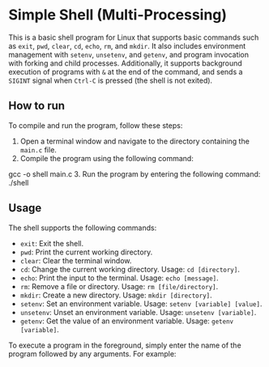 # Simple Shell (Multi-Processing)

This is a basic shell program for Linux that supports basic commands such as `exit`, `pwd`, `clear`, `cd`, `echo`, `rm`, and `mkdir`. It also includes environment management with `setenv`, `unsetenv`, and `getenv`, and program invocation with forking and child processes. Additionally, it supports background execution of programs with `&` at the end of the command, and sends a `SIGINT` signal when `Ctrl-C` is pressed (the shell is not exited).

## How to run

To compile and run the program, follow these steps:

1. Open a terminal window and navigate to the directory containing the `main.c` file.
2. Compile the program using the following command:

gcc -o shell main.c
3. Run the program by entering the following command:
./shell


## Usage

The shell supports the following commands:

- `exit`: Exit the shell.
- `pwd`: Print the current working directory.
- `clear`: Clear the terminal window.
- `cd`: Change the current working directory. Usage: `cd [directory]`.
- `echo`: Print the input to the terminal. Usage: `echo [message]`.
- `rm`: Remove a file or directory. Usage: `rm [file/directory]`.
- `mkdir`: Create a new directory. Usage: `mkdir [directory]`.
- `setenv`: Set an environment variable. Usage: `setenv [variable] [value]`.
- `unsetenv`: Unset an environment variable. Usage: `unsetenv [variable]`.
- `getenv`: Get the value of an environment variable. Usage: `getenv [variable]`.

To execute a program in the foreground, simply enter the name of the program followed by any arguments. For example:


